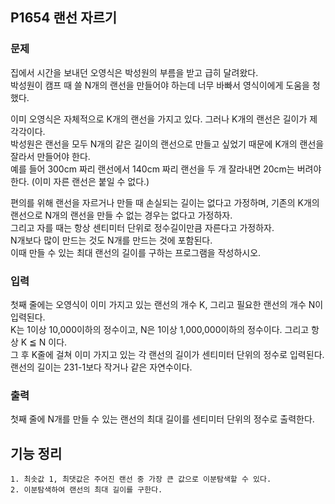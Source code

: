 ## P1654 랜선 자르기

### 문제
집에서 시간을 보내던 오영식은 박성원의 부름을 받고 급히 달려왔다.  
박성원이 캠프 때 쓸 N개의 랜선을 만들어야 하는데 너무 바빠서 영식이에게 도움을 청했다.

이미 오영식은 자체적으로 K개의 랜선을 가지고 있다. 그러나 K개의 랜선은 길이가 제각각이다.  
박성원은 랜선을 모두 N개의 같은 길이의 랜선으로 만들고 싶었기 때문에 K개의 랜선을 잘라서 만들어야 한다.  
예를 들어 300cm 짜리 랜선에서 140cm 짜리 랜선을 두 개 잘라내면 20cm는 버려야 한다. (이미 자른 랜선은 붙일 수 없다.)

편의를 위해 랜선을 자르거나 만들 때 손실되는 길이는 없다고 가정하며, 기존의 K개의 랜선으로 N개의 랜선을 만들 수 없는 경우는 없다고 가정하자.  
그리고 자를 때는 항상 센티미터 단위로 정수길이만큼 자른다고 가정하자.  
N개보다 많이 만드는 것도 N개를 만드는 것에 포함된다.  
이때 만들 수 있는 최대 랜선의 길이를 구하는 프로그램을 작성하시오.

### 입력
첫째 줄에는 오영식이 이미 가지고 있는 랜선의 개수 K, 그리고 필요한 랜선의 개수 N이 입력된다.  
K는 1이상 10,000이하의 정수이고, N은 1이상 1,000,000이하의 정수이다. 그리고 항상 K ≦ N 이다.  
그 후 K줄에 걸쳐 이미 가지고 있는 각 랜선의 길이가 센티미터 단위의 정수로 입력된다.  
랜선의 길이는 231-1보다 작거나 같은 자연수이다.

### 출력
첫째 줄에 N개를 만들 수 있는 랜선의 최대 길이를 센티미터 단위의 정수로 출력한다.

## 기능 정리
    1. 최솟값 1, 최댓값은 주어진 랜선 중 가장 큰 값으로 이분탐색할 수 있다.
    2. 이분탐색하여 랜선의 최대 길이를 구한다.